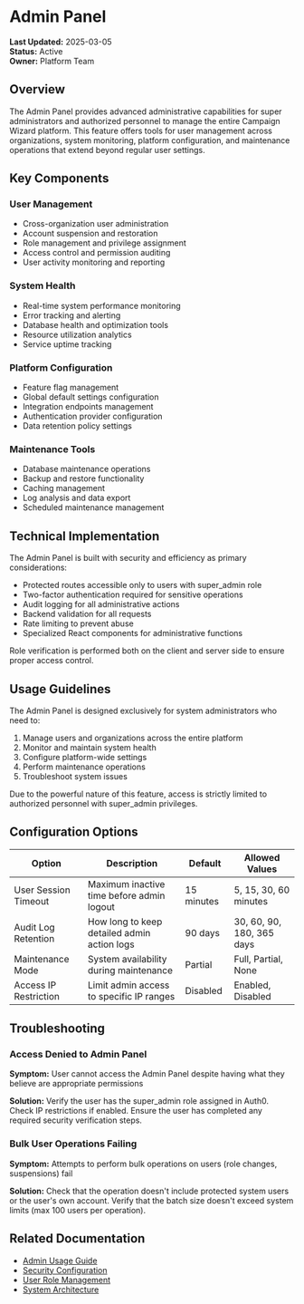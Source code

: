 # Admin Panel

**Last Updated:** 2025-03-05  
**Status:** Active  
**Owner:** Platform Team

## Overview

The Admin Panel provides advanced administrative capabilities for super administrators and authorized personnel to manage the entire Campaign Wizard platform. This feature offers tools for user management across organizations, system monitoring, platform configuration, and maintenance operations that extend beyond regular user settings.

## Key Components

### User Management

- Cross-organization user administration
- Account suspension and restoration
- Role management and privilege assignment
- Access control and permission auditing
- User activity monitoring and reporting

### System Health

- Real-time system performance monitoring
- Error tracking and alerting
- Database health and optimization tools
- Resource utilization analytics
- Service uptime tracking

### Platform Configuration

- Feature flag management
- Global default settings configuration
- Integration endpoints management
- Authentication provider configuration
- Data retention policy settings

### Maintenance Tools

- Database maintenance operations
- Backup and restore functionality
- Caching management
- Log analysis and data export
- Scheduled maintenance management

## Technical Implementation

The Admin Panel is built with security and efficiency as primary considerations:

- Protected routes accessible only to users with super_admin role
- Two-factor authentication required for sensitive operations
- Audit logging for all administrative actions
- Backend validation for all requests
- Rate limiting to prevent abuse
- Specialized React components for administrative functions

Role verification is performed both on the client and server side to ensure proper access control.

## Usage Guidelines

The Admin Panel is designed exclusively for system administrators who need to:

1. Manage users and organizations across the entire platform
2. Monitor and maintain system health
3. Configure platform-wide settings
4. Perform maintenance operations
5. Troubleshoot system issues

Due to the powerful nature of this feature, access is strictly limited to authorized personnel with super_admin privileges.

## Configuration Options

| Option                | Description                                 | Default    | Allowed Values            |
| --------------------- | ------------------------------------------- | ---------- | ------------------------- |
| User Session Timeout  | Maximum inactive time before admin logout   | 15 minutes | 5, 15, 30, 60 minutes     |
| Audit Log Retention   | How long to keep detailed admin action logs | 90 days    | 30, 60, 90, 180, 365 days |
| Maintenance Mode      | System availability during maintenance      | Partial    | Full, Partial, None       |
| Access IP Restriction | Limit admin access to specific IP ranges    | Disabled   | Enabled, Disabled         |

## Troubleshooting

### Access Denied to Admin Panel

**Symptom:** User cannot access the Admin Panel despite having what they believe are appropriate permissions

**Solution:** Verify the user has the super_admin role assigned in Auth0. Check IP restrictions if enabled. Ensure the user has completed any required security verification steps.

### Bulk User Operations Failing

**Symptom:** Attempts to perform bulk operations on users (role changes, suspensions) fail

**Solution:** Check that the operation doesn't include protected system users or the user's own account. Verify that the batch size doesn't exceed system limits (max 100 users per operation).

## Related Documentation

- [Admin Usage Guide](./usage.md)
- [Security Configuration](../../features-backend/authentication/overview.md)
- [User Role Management](../settings/team-management.md)
- [System Architecture](../../features-backend/architecture/overview.md)
